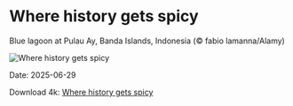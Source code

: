# Where history gets spicy

Blue lagoon at Pulau Ay, Banda Islands, Indonesia (© fabio lamanna/Alamy)

![Where history gets spicy](https://bing.com/th?id=OHR.BandaIsland_EN-US9494080788_UHD.jpg&rf=LaDigue_UHD.jpg&pid=hp&w=1024&h=576&rs=1&c=4)

Date: 2025-06-29

Download 4k: [Where history gets spicy](https://bing.com/th?id=OHR.BandaIsland_EN-US9494080788_UHD.jpg&rf=LaDigue_UHD.jpg&pid=hp&w=3840&h=2160&rs=1&c=4)

